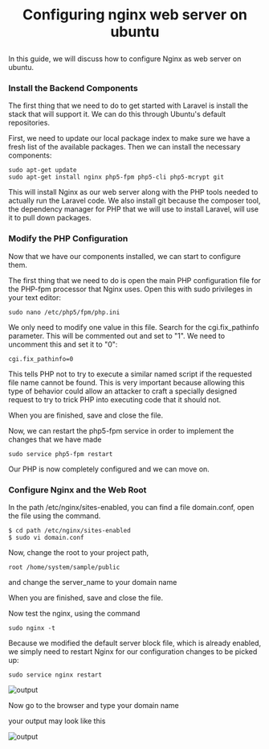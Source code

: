 # <p align="center"> Configuring nginx web server on ubuntu</p>

In this guide, we will discuss how to configure Nginx as web server on ubuntu.

### Install the Backend Components

The first thing that we need to do to get started with Laravel is install the stack that will support it. We can do this through Ubuntu's default repositories.

First, we need to update our local package index to make sure we have a fresh list of the available packages. Then we can install the necessary components:
```
sudo apt-get update
sudo apt-get install nginx php5-fpm php5-cli php5-mcrypt git
```
This will install Nginx as our web server along with the PHP tools needed to actually run the Laravel code. We also install git because the composer tool, the dependency manager for PHP that we will use to install Laravel, will use it to pull down packages.

### Modify the PHP Configuration

Now that we have our components installed, we can start to configure them. 

The first thing that we need to do is open the main PHP configuration file for the PHP-fpm processor that Nginx uses. Open this with sudo privileges in your text editor:

```sudo nano /etc/php5/fpm/php.ini```

We only need to modify one value in this file. Search for the cgi.fix_pathinfo parameter. This will be commented out and set to "1". We need to uncomment this and set it to "0":

```cgi.fix_pathinfo=0```

This tells PHP not to try to execute a similar named script if the requested file name cannot be found. This is very important because allowing this type of behavior could allow an attacker to craft a specially designed request to try to trick PHP into executing code that it should not.

When you are finished, save and close the file.

Now, we can restart the php5-fpm service in order to implement the changes that we have made

```sudo service php5-fpm restart```

Our PHP is now completely configured and we can move on.

### Configure Nginx and the Web Root

In the path /etc/nginx/sites-enabled, you can find a file domain.conf, open the file using the command.
```
$ cd path /etc/nginx/sites-enabled
$ sudo vi domain.conf
```

Now, change the root to your project path,

```root /home/system/sample/public```

and change the server_name to your domain name

When you are finished, save and close the file.

Now test the nginx, using the command

```sudo nginx -t```

Because we modified the default server block file, which is already enabled, we simply need to restart Nginx for our configuration changes to be picked up:

```sudo service nginx restart```

![output](https://github.com/Greycampus/phplaravel/blob/master/Images/nginx1.png)

Now go to the browser and type your domain name

your output may look like this

![output](https://github.com/Greycampus/phplaravel/blob/master/Images/nginx.png)






